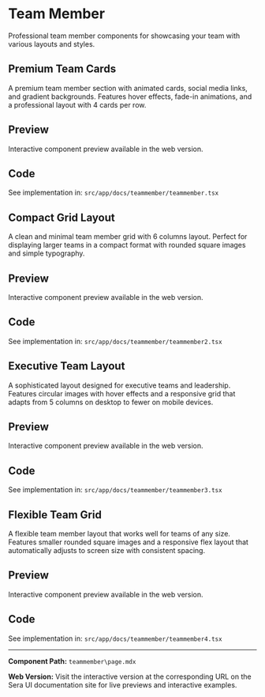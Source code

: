 # Team Member 

Professional team member components for showcasing your team with various layouts and styles.

## Premium Team Cards

A premium team member section with animated cards, social media links, and gradient backgrounds. Features hover effects, fade-in animations, and a professional layout with 4 cards per row.

## Preview

Interactive component preview available in the web version.

## Code

See implementation in: `src/app/docs/teammember/teammember.tsx`

## Compact Grid Layout

A clean and minimal team member grid with 6 columns layout. Perfect for displaying larger teams in a compact format with rounded square images and simple typography.

## Preview

Interactive component preview available in the web version.

## Code

See implementation in: `src/app/docs/teammember/teammember2.tsx`

## Executive Team Layout

A sophisticated layout designed for executive teams and leadership. Features circular images with hover effects and a responsive grid that adapts from 5 columns on desktop to fewer on mobile devices.

## Preview

Interactive component preview available in the web version.

## Code

See implementation in: `src/app/docs/teammember/teammember3.tsx`

## Flexible Team Grid

A flexible team member layout that works well for teams of any size. Features smaller rounded square images and a responsive flex layout that automatically adjusts to screen size with consistent spacing.

## Preview

Interactive component preview available in the web version.

## Code

See implementation in: `src/app/docs/teammember/teammember4.tsx`

---

**Component Path:** `teammember\page.mdx`

**Web Version:** Visit the interactive version at the corresponding URL on the Sera UI documentation site for live previews and interactive examples.
